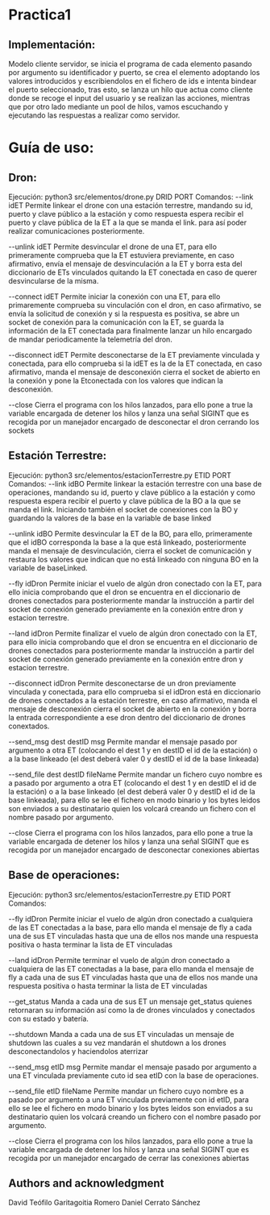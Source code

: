 # Practica1
## Implementación:
Modelo cliente servidor, se inicia el programa de cada elemento pasando por argumento su identificador y puerto, se crea el elemento adoptando los valores introducidos y escribiendolos en el fichero de ids e intenta bindear el puerto seleccionado, tras esto, se lanza un hilo que actua como cliente donde se recoge el input del usuario y se realizan las acciones, mientras que por otro lado mediante un pool de hilos, vamos escuchando y ejecutando las respuestas a realizar como servidor.


# Guía de uso:
## Dron:
Ejecución: 
	python3 src/elementos/drone.py DRID PORT
Comandos:
 --link idET Permite linkear el drone con una estación terrestre, mandando su id, puerto y clave público a la estación y como respuesta espera recibir el puerto y clave pública de la ET a la que se manda el link. para así poder realizar comunicaciones posteriormente.

--unlink idET Permite desvincular el drone de una ET, para ello primeramente comprueba que la ET estuviera previamente, en caso afirmativo, envía el mensaje de desvinculación a la ET y borra esta del diccionario de ETs vinculados quitando la ET conectada en caso de querer desvincularse de la misma.

--connect idET Permite iniciar la conexión con una ET, para ello primaremente comprueba su vinculación con el dron, en caso afirmativo, se envía la solicitud de conexión y si la respuesta es positiva, se abre un socket de conexión para la comunicación con la ET, se guarda la información de la ET conectada para finalmente lanzar un hilo encargado de mandar periodicamente la telemetría del dron.

--disconnect idET Permite desconectarse de la ET previamente vinculada y conectada, para ello comprueba si la idET es la de la ET conectada, en caso afirmativo, manda el mensaje de desconexión cierra el socket de abierto en la conexión y pone la Etconectada con los valores que indican la desconexión.

--close Cierra el programa con los hilos lanzados, para ello pone a true la variable encargada de detener los hilos y lanza una señal SIGINT que es recogida por un manejador encargado de desconectar el dron cerrando los sockets


## Estación Terrestre:
Ejecución: 
	python3 src/elementos/estacionTerrestre.py ETID PORT
Comandos:
 --link idBO Permite linkear la estación terrestre con una base de operaciones, mandando su id, puerto y clave público a la estación y como respuesta espera recibir el puerto y clave pública de la BO a la que se manda el link. Iniciando también el socket de conexiones con la BO y guardando la valores de la base en la variable de base linked

--unlink idBO Permite desvincular la ET de la BO, para ello, primeramente que el idBO corresponda la base a la que está linkeado, posteriormente manda el mensaje de desvinculación, cierra el socket de comunicación y restaura los valores que indican que no está linkeado con ninguna BO en la variable de baseLinked.

--fly idDron Permite iniciar el vuelo de algún dron conectado con la ET, para ello inicia comprobando que el dron se encuentra en el diccionario de drones conectados para posteriormente mandar la instrucción a partir del socket de conexión generado previamente en la conexión entre dron y estacion terrestre.

--land idDron Permite finalizar el vuelo de algún dron conectado con la ET, para ello inicia comprobando que el dron se encuentra en el diccionario de drones conectados para posteriormente mandar la instrucción a partir del socket de conexión generado previamente en la conexión entre dron y estacion terrestre.

--disconnect idDron Permite desconectarse de un dron previamente vinculada y conectada, para ello comprueba si el idDron está en diccionario de drones conectados a la estación terrestre, en caso afirmativo, manda el mensaje de desconexión cierra el socket de abierto en la conexión y borra la entrada correspondiente a ese dron dentro del diccionario de drones conextados.

--send_msg dest destID msg Permite mandar el mensaje pasado por argumento a otra ET (colocando el dest 1 y en destID el id de la estación) o a la base linkeado (el dest deberá valer 0 y destID el id de la base linkeada) 

--send_file dest destID fileName Permite mandar un fichero cuyo nombre es a pasado por argumento a otra ET (colocando el dest 1 y en destID el id de la estación) o a la base linkeado (el dest deberá valer 0 y destID el id de la base linkeada), para ello se lee el fichero en modo binario y los bytes leidos son enviados a su destinatario quien los volcará creando un fichero con el nombre pasado por argumento. 

--close Cierra el programa con los hilos lanzados, para ello pone a true la variable encargada de detener los hilos y lanza una señal SIGINT que es recogida por un manejador encargado de desconectar conexiones abiertas


## Base de operaciones:
Ejecución: 
	python3 src/elementos/estacionTerrestre.py ETID PORT
Comandos:

--fly idDron Permite iniciar el vuelo de algún dron conectado a cualquiera de las ET conectadas a la base, para ello manda el mensaje de fly a cada una de sus ET vinculadas hasta que una de ellos nos mande una respuesta positiva o hasta terminar la lista de ET vinculadas

--land idDron Permite terminar el vuelo de algún dron conectado a cualquiera de las ET conectadas a la base, para ello manda el mensaje de fly a cada una de sus ET vinculadas hasta que una de ellos nos mande una respuesta positiva o hasta terminar la lista de ET vinculadas

--get_status Manda a cada una de sus ET un mensaje get_status quienes retornaran su información así como la de drones vinculados y conectados con su estado y batería.

--shutdown Manda a cada una de sus ET vinculadas un mensaje de shutdown las cuales a su vez mandarán el shutdown a los drones desconectandolos y haciendolos aterrizar

--send_msg etID msg Permite mandar el mensaje pasado por argumento a una ET vinculada previamente cuto id sea etID con la base de operaciones.

--send_file etID fileName Permite mandar un fichero cuyo nombre es a pasado por argumento a una ET vinculada previamente con id etID, para ello se lee el fichero en modo binario y los bytes leidos son enviados a su destinatario quien los volcará creando un fichero con el nombre pasado por argumento. 

--close Cierra el programa con los hilos lanzados, para ello pone a true la variable encargada de detener los hilos y lanza una señal SIGINT que es recogida por un manejador encargado de cerrar las conexiones abiertas

## Authors and acknowledgment
David Teófilo Garitagoitia Romero
Daniel Cerrato Sánchez
